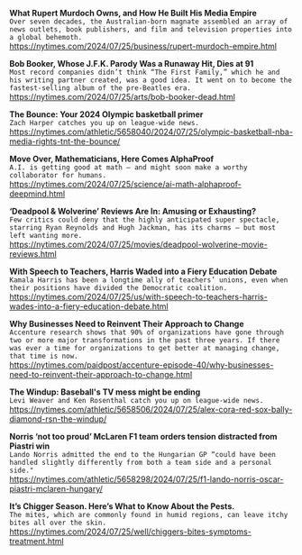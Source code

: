 **What Rupert Murdoch Owns, and How He Built His Media Empire**\
`Over seven decades, the Australian-born magnate assembled an array of news outlets, book publishers, and film and television properties into a global behemoth.`\
https://nytimes.com/2024/07/25/business/rupert-murdoch-empire.html

**Bob Booker, Whose J.F.K. Parody Was a Runaway Hit, Dies at 91**\
`Most record companies didn’t think “The First Family,” which he and his writing partner created, was a good idea. It went on to become the fastest-selling album of the pre-Beatles era.`\
https://nytimes.com/2024/07/25/arts/bob-booker-dead.html

**The Bounce: Your 2024 Olympic basketball primer**\
`Zach Harper catches you up on league-wide news.`\
https://nytimes.com/athletic/5658040/2024/07/25/olympic-basketball-nba-media-rights-tnt-the-bounce/

**Move Over, Mathematicians, Here Comes AlphaProof**\
`A.I. is getting good at math — and might soon make a worthy collaborator for humans.`\
https://nytimes.com/2024/07/25/science/ai-math-alphaproof-deepmind.html

**‘Deadpool & Wolverine’ Reviews Are In: Amusing or Exhausting?**\
`Few critics could deny that the highly anticipated super spectacle, starring Ryan Reynolds and Hugh Jackman, has its charms — but most left wanting more.`\
https://nytimes.com/2024/07/25/movies/deadpool-wolverine-movie-reviews.html

**With Speech to Teachers, Harris Waded into a Fiery Education Debate**\
`Kamala Harris has been a longtime ally of teachers’ unions, even when their positions have divided the Democratic coalition.`\
https://nytimes.com/2024/07/25/us/with-speech-to-teachers-harris-wades-into-a-fiery-education-debate.html

**Why Businesses Need to Reinvent Their Approach to Change**\
`Accenture research shows that 90% of organizations have gone through two or more major transformations in the past three years. If there was ever a time for organizations to get better at managing change, that time is now.`\
https://nytimes.com/paidpost/accenture-episode-40/why-businesses-need-to-reinvent-their-approach-to-change.html

**The Windup: Baseball's TV mess might be ending**\
`Levi Weaver and Ken Rosenthal catch you up on league-wide news. `\
https://nytimes.com/athletic/5658506/2024/07/25/alex-cora-red-sox-bally-diamond-rsn-the-windup/

**Norris ‘not too proud’ McLaren F1 team orders tension distracted from Piastri win**\
`Lando Norris admitted the end to the Hungarian GP “could have been handled slightly differently from both a team side and a personal side."`\
https://nytimes.com/athletic/5658298/2024/07/25/f1-lando-norris-oscar-piastri-mclaren-hungary/

**It’s Chigger Season. Here’s What to Know About the Pests.**\
`The mites, which are commonly found in humid regions, can leave itchy bites all over the skin.`\
https://nytimes.com/2024/07/25/well/chiggers-bites-symptoms-treatment.html

